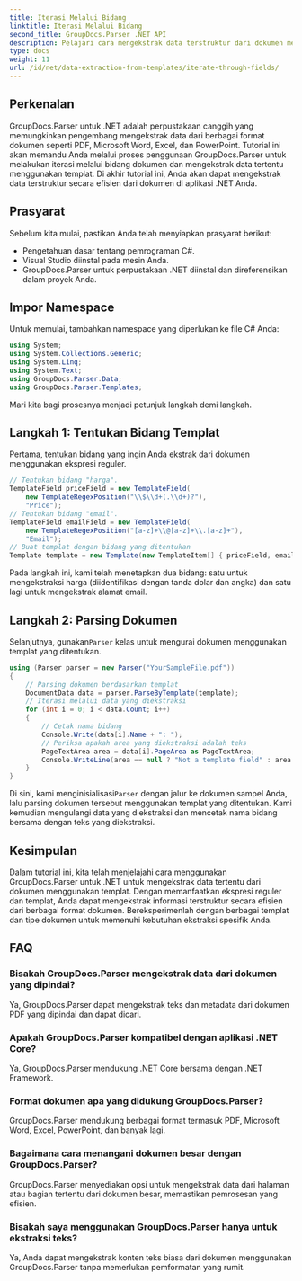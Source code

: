 ```yaml
---
title: Iterasi Melalui Bidang
linktitle: Iterasi Melalui Bidang
second_title: GroupDocs.Parser .NET API
description: Pelajari cara mengekstrak data terstruktur dari dokumen menggunakan GroupDocs.Parser untuk .NET. Tingkatkan aplikasi .NET Anda dengan kemampuan ekstraksi data dokumen.
type: docs
weight: 11
url: /id/net/data-extraction-from-templates/iterate-through-fields/
---
```

## Perkenalan
GroupDocs.Parser untuk .NET adalah perpustakaan canggih yang memungkinkan pengembang mengekstrak data dari berbagai format dokumen seperti PDF, Microsoft Word, Excel, dan PowerPoint. Tutorial ini akan memandu Anda melalui proses penggunaan GroupDocs.Parser untuk melakukan iterasi melalui bidang dokumen dan mengekstrak data tertentu menggunakan templat. Di akhir tutorial ini, Anda akan dapat mengekstrak data terstruktur secara efisien dari dokumen di aplikasi .NET Anda.
## Prasyarat
Sebelum kita mulai, pastikan Anda telah menyiapkan prasyarat berikut:
- Pengetahuan dasar tentang pemrograman C#.
- Visual Studio diinstal pada mesin Anda.
- GroupDocs.Parser untuk perpustakaan .NET diinstal dan direferensikan dalam proyek Anda.

## Impor Namespace
Untuk memulai, tambahkan namespace yang diperlukan ke file C# Anda:
```csharp
using System;
using System.Collections.Generic;
using System.Linq;
using System.Text;
using GroupDocs.Parser.Data;
using GroupDocs.Parser.Templates;
```
Mari kita bagi prosesnya menjadi petunjuk langkah demi langkah.
## Langkah 1: Tentukan Bidang Templat
Pertama, tentukan bidang yang ingin Anda ekstrak dari dokumen menggunakan ekspresi reguler.
```csharp
// Tentukan bidang "harga".
TemplateField priceField = new TemplateField(
    new TemplateRegexPosition("\\$\\d+(.\\d+)?"),
    "Price");
// Tentukan bidang "email".
TemplateField emailField = new TemplateField(
    new TemplateRegexPosition("[a-z]+\\@[a-z]+\\.[a-z]+"),
    "Email");
// Buat templat dengan bidang yang ditentukan
Template template = new Template(new TemplateItem[] { priceField, emailField });
```
Pada langkah ini, kami telah menetapkan dua bidang: satu untuk mengekstraksi harga (diidentifikasi dengan tanda dolar dan angka) dan satu lagi untuk mengekstrak alamat email.
## Langkah 2: Parsing Dokumen
 Selanjutnya, gunakan`Parser` kelas untuk mengurai dokumen menggunakan templat yang ditentukan.
```csharp
using (Parser parser = new Parser("YourSampleFile.pdf"))
{
    // Parsing dokumen berdasarkan templat
    DocumentData data = parser.ParseByTemplate(template);
    // Iterasi melalui data yang diekstraksi
    for (int i = 0; i < data.Count; i++)
    {
        // Cetak nama bidang
        Console.Write(data[i].Name + ": ");
        // Periksa apakah area yang diekstraksi adalah teks
        PageTextArea area = data[i].PageArea as PageTextArea;
        Console.WriteLine(area == null ? "Not a template field" : area.Text);
    }
}
```
 Di sini, kami menginisialisasi`Parser` dengan jalur ke dokumen sampel Anda, lalu parsing dokumen tersebut menggunakan templat yang ditentukan. Kami kemudian mengulangi data yang diekstraksi dan mencetak nama bidang bersama dengan teks yang diekstraksi.
## Kesimpulan
Dalam tutorial ini, kita telah menjelajahi cara menggunakan GroupDocs.Parser untuk .NET untuk mengekstrak data tertentu dari dokumen menggunakan templat. Dengan memanfaatkan ekspresi reguler dan templat, Anda dapat mengekstrak informasi terstruktur secara efisien dari berbagai format dokumen. Bereksperimenlah dengan berbagai templat dan tipe dokumen untuk memenuhi kebutuhan ekstraksi spesifik Anda.

## FAQ
### Bisakah GroupDocs.Parser mengekstrak data dari dokumen yang dipindai?
Ya, GroupDocs.Parser dapat mengekstrak teks dan metadata dari dokumen PDF yang dipindai dan dapat dicari.
### Apakah GroupDocs.Parser kompatibel dengan aplikasi .NET Core?
Ya, GroupDocs.Parser mendukung .NET Core bersama dengan .NET Framework.
### Format dokumen apa yang didukung GroupDocs.Parser?
GroupDocs.Parser mendukung berbagai format termasuk PDF, Microsoft Word, Excel, PowerPoint, dan banyak lagi.
### Bagaimana cara menangani dokumen besar dengan GroupDocs.Parser?
GroupDocs.Parser menyediakan opsi untuk mengekstrak data dari halaman atau bagian tertentu dari dokumen besar, memastikan pemrosesan yang efisien.
### Bisakah saya menggunakan GroupDocs.Parser hanya untuk ekstraksi teks?
Ya, Anda dapat mengekstrak konten teks biasa dari dokumen menggunakan GroupDocs.Parser tanpa memerlukan pemformatan yang rumit.